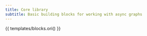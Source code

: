 ```yaml
---
title: Core library
subtitle: Basic building blocks for working with async graphs
---
```


{{ templates/blocks.ori() }}
